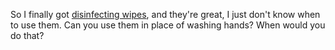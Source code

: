 So I finally got <a href="https://www.hannaford.com/product/hannaford-fresh-scent-disinfecting-wipes/943141">disinfecting wipes</a>, and they're great, I just don't know when to use them. Can you use them in place of washing hands? When would you do that?
